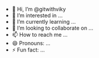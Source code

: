 - 👋 Hi, I’m @gitwithviky
- 👀 I’m interested in ...
- 🌱 I’m currently learning ...
- 💞️ I’m looking to collaborate on ...
- 📫 How to reach me ...
- 😄 Pronouns: ...
- ⚡ Fun fact: ...

<!---
gitwithviky/gitwithviky is a ✨ special ✨ repository because its `README.md` (this file) appears on your GitHub profile.
You can click the Preview link to take a look at your changes.
--->
